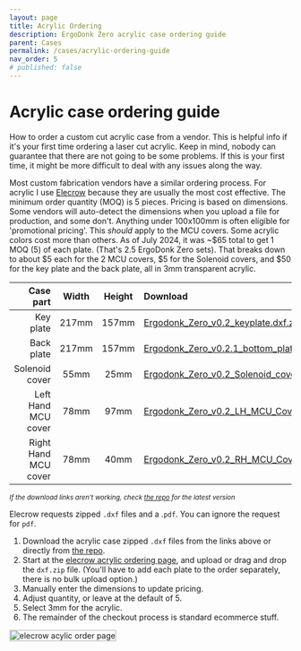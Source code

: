 ```yaml
---
layout: page
title: Acrylic Ordering
description: ErgoDonk Zero acrylic case ordering guide
parent: Cases
permalink: /cases/acrylic-ordering-guide
nav_order: 5
# published: false
---
```


# Acrylic case ordering guide

How to order a custom cut acrylic case from a vendor. This is helpful info if it's your first time ordering a laser cut acrylic. Keep in mind, nobody can guarantee that there are not going to be some problems. If this is your first time, it might be more difficult to deal with any issues along the way.

Most custom fabrication vendors have a similar ordering process. For acrylic I use [Elecrow](https://www.elecrow.com/acrylic-cutting.html) because they are usually the most cost effective. The minimum order quantity (MOQ) is 5 pieces. Pricing is based on dimensions. Some vendors will auto-detect the dimensions when you upload a file for production, and some don't. Anything under 100x100mm is often eligible for 'promotional pricing'. This _should_ apply to the MCU covers. Some acrylic colors cost more than others. 
As of July 2024, it was ~$65 total to get 1 MOQ (5) of each plate. (That's 2.5 ErgoDonk Zero sets). That breaks down to about $5 each for the 2 MCU covers, $5 for the Solenoid covers, and $50 for the key plate and the back plate, all in 3mm transparent acrylic.

| Case part | Width | Height| Download |
|   ----:  |  :----:  |  :----:   | :-----  |
|Key plate |217mm      |157mm       | [Ergodonk_Zero_v0.2_keyplate.dxf.zip](https://github.com/JellyTitan/ErgoDonk-Zero/blob/main/Cases/Acrylic/production_ready/Ergodonk_Zero_v0.2_keyplate.dxf.zip) |
|Back plate |217mm      |157mm      |[Ergodonk_Zero_v0.2.1_bottom_plate.dxf.zip](https://github.com/JellyTitan/ErgoDonk-Zero/blob/main/Cases/Acrylic/production_ready/Ergodonk_Zero_v0.2.1_bottom_plate.dxf.zip)|
|Solenoid cover |55mm      |25mm      |[Ergodonk_Zero_v0.2_Solenoid_cover.dxf.zip](https://github.com/JellyTitan/ErgoDonk-Zero/blob/main/Cases/Acrylic/production_ready/Ergodonk_Zero_v0.2_Solenoid_cover.dxf.zip)|
|Left Hand MCU cover |78mm      |97mm      |[Ergodonk_Zero_v0.2_LH_MCU_Cover.dxf.zip](https://github.com/JellyTitan/ErgoDonk-Zero/blob/main/Cases/Acrylic/production_ready/Ergodonk_Zero_v0.2_LH_MCU_Cover.dxf.zip)|
|Right Hand MCU cover |78mm      |40mm      |[Ergodonk_Zero_v0.2_RH_MCU_Cover.dxf.zip](https://github.com/JellyTitan/ErgoDonk-Zero/blob/main/Cases/Acrylic/production_ready/Ergodonk_Zero_v0.2_RH_MCU_Cover.dxf.zip)|


<small>*If the download links aren't working, check [the repo](https://github.com/JellyTitan/Sofle-Pico/tree/main/Sofle_Pico/Case/Acrylic_case) for the latest version*</small>

Elecrow requests zipped `.dxf` files and a .`pdf`. You can ignore the request for `pdf`. 

1. Download the acrylic case zipped `.dxf` files from the links above or directly from [the repo](https://github.com/JellyTitan/ErgoDonk-Zero/tree/main/Cases/Acrylic/production_ready).
2. Start at the [elecrow acrylic ordering page](https://www.elecrow.com/acrylic-cutting.html), and upload or drag and drop the `dxf.zip` file. (You'll have to add each plate to the order separately, there is no bulk upload option.)
3. Manually enter the dimensions to update pricing.
4. Adjust quantity, or leave at the default of 5.
5. Select 3mm for the acrylic.
6. The remainder of the checkout process is standard ecommerce stuff. 
   
<img src="/images/acrylic_ordering_guide/acrylic_ordering_guide.png" alt="elecrow acylic order page" style="border: 2px solid lightgray" >